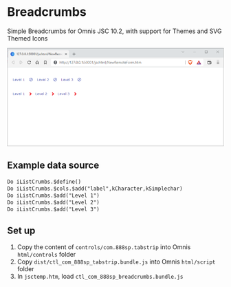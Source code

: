 # Breadcrumbs

Simple Breadcrumbs for Omnis JSC 10.2, with support for Themes and SVG Themed Icons

![./images/sample.png](./images/sample.png)

## Example data source

```
Do iListCrumbs.$define()
Do iListCrumbs.$cols.$add("label",kCharacter,kSimplechar)
Do iListCrumbs.$add("Level 1")
Do iListCrumbs.$add("Level 2")
Do iListCrumbs.$add("Level 3")
```

## Set up

1. Copy the content of `controls/com.888sp.tabstrip` into Omnis `html/controls` folder
2. Copy `dist/ctl_com_888sp_tabstrip.bundle.js` into Omnis `html/script` folder
3. In `jsctemp.htm`, load `ctl_com_888sp_breadcrumbs.bundle.js`